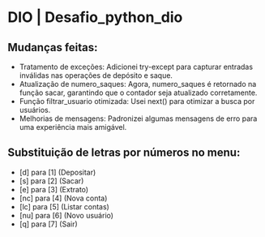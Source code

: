 # DIO | Desafio_python_dio

## Mudanças feitas:
- Tratamento de exceções:  Adicionei try-except para capturar entradas inválidas nas operações de depósito e saque.
- Atualização de numero_saques: Agora, numero_saques é retornado na função sacar, garantindo que o contador seja atualizado corretamente.
- Função filtrar_usuario otimizada: Usei next() para otimizar a busca por usuários.
- Melhorias de mensagens: Padronizei algumas mensagens de erro para uma experiência mais amigável.

## Substituição de letras por números no menu:
- [d] para [1] (Depositar)
- [s] para [2] (Sacar)
- [e] para [3] (Extrato)
- [nc] para [4] (Nova conta)
- [lc] para [5] (Listar contas)
- [nu] para [6] (Novo usuário)
- [q] para [7] (Sair)
